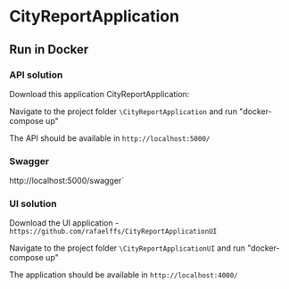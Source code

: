 # CityReportApplication

## Run in Docker

### API solution
Download this application CityReportApplication:

Navigate to the project folder `\CityReportApplication` and run "docker-compose up"

The API should be available in `http://localhost:5000/`

### Swagger
http://localhost:5000/swagger`

### UI solution
Download the UI application - `https://github.com/rafaelffs/CityReportApplicationUI`

Navigate to the project folder `\CityReportApplicationUI` and run "docker-compose up"

The application should be available in `http://localhost:4000/`


